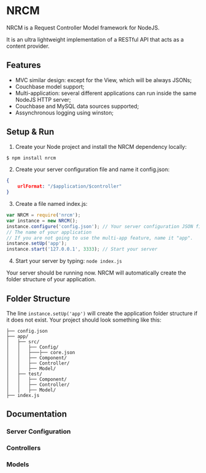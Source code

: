 # NRCM

NRCM is a Request Controller Model framework for NodeJS.

It is an ultra lightweight implementation of a RESTful API that acts as a content provider.

## Features

* MVC similar design: except for the View, which will be always JSONs;
* Couchbase model support;
* Multi-application: several different applications can run inside the same NodeJS HTTP server;
* Couchbase and MySQL data sources supported;
* Assynchronous logging using winston;

## Setup & Run

1) Create your Node project and install the NRCM dependency locally: 
```bash
$ npm install nrcm
``` 

2) Create your server configuration file and name it config.json:
```json
{
    urlFormat: "/$application/$controller"
}
```
3) Create a file named index.js:
```javascript
var NRCM = require('nrcm');
var instance = new NRCM();
instance.configure('config.json'); // Your server configuration JSON file
// The name of your application 
// If you are not going to use the multi-app feature, name it "app".
instance.setUp('app'); 
instance.start('127.0.0.1', 3333); // Start your server
```
4) Start your server by typing: `node index.js`

Your server should be running now. NRCM will automatically create the folder structure of your application.

## Folder Structure

The line `instance.setUp('app')` will create the application folder structure if it does not exist. Your project should look something like this:

```
├── config.json
├── app/
│   ├── src/
│   │   ├── Config/
│   │   ├───├── core.json
│   │   ├── Component/
│   │   ├── Controller/
│   │   ├── Model/
│   ├── test/
│   │   ├── Component/
│   │   ├── Controller/
│   │   ├── Model/
├── index.js
```

## Documentation

### Server Configuration

### Controllers

### Models

